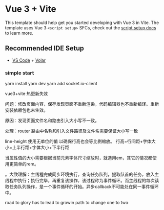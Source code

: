 # Vue 3 + Vite

This template should help get you started developing with Vue 3 in Vite. The template uses Vue 3 `<script setup>` SFCs, check out the [script setup docs](https://v3.vuejs.org/api/sfc-script-setup.html#sfc-script-setup) to learn more.

## Recommended IDE Setup

- [VS Code](https://code.visualstudio.com/) + [Volar](https://marketplace.visualstudio.com/items?itemName=Vue.volar)

<!-- yarn add websocket 

yarn add socket.io-client -->

### simple start

yarn install
yarn dev
yarn add socket.io-client

vue3+vite 热更新失效

问题：修改页面内容，保存发现页面不重新渲染，代码编辑器也不重新编译。重新安装依赖包也未生效。

原因：发现页面文件名和路由引入大小写不一致。

处理：router 路由中名称和引入文件路径及文件名需要保证大小写一致


line-height 使用无单位的值 以确保行高也会等比例缩放。
行高=行间距+字体大小=上半行距+字体大小+下半行距

当属性值的大小需要根据当前元素字体尺寸缩放时，就选用em，其它的情况都使用更简单的rem。

。大致理解：主线程完成同步环境执行，查询任务队列，提取队首的任务，放入主线程中执行；执行完毕，再重复该操作，该过程称为事件循环。而主线程的每次读取任务队列操作，是一个事件循环的开始。异步callback不可能处在同一事件循环中。

road to glory has to lead to 
growin path to change one to two